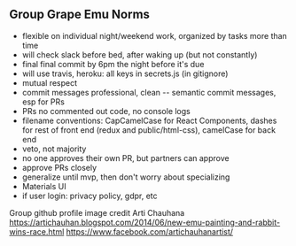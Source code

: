 <h2>Group Grape Emu Norms</h2>

- flexible on individual night/weekend work, organized by tasks more than time
- will check slack before bed, after waking up (but not constantly)
- final final commit by 6pm the night before it's due
- will use travis, heroku: all keys in secrets.js (in gitignore)
- mutual respect
- commit messages professional, clean -- semantic commit messages, esp for PRs
- PRs no commented out code, no console logs
- filename conventions: CapCamelCase for React Components, dashes for rest of front end (redux and public/html-css), camelCase for back end
- veto, not majority
- no one approves their own PR, but partners can approve
- approve PRs closely
- generalize until mvp, then don't worry about specializing
- Materials UI
- if user login: privacy policy, gdpr, etc

Group github profile image credit Arti Chauhana
https://artichauhan.blogspot.com/2014/06/new-emu-painting-and-rabbit-wins-race.html
https://www.facebook.com/artichauhanartist/
